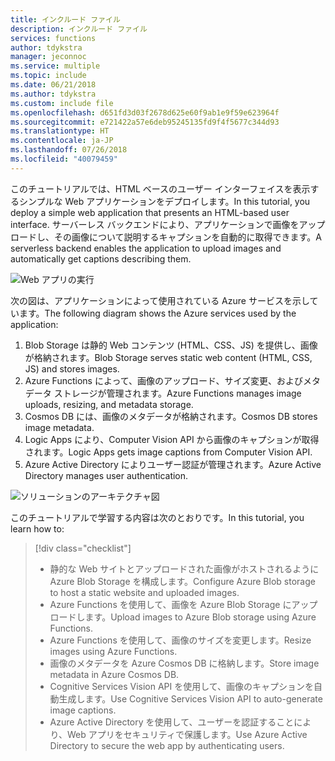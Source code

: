 ```yaml
---
title: インクルード ファイル
description: インクルード ファイル
services: functions
author: tdykstra
manager: jeconnoc
ms.service: multiple
ms.topic: include
ms.date: 06/21/2018
ms.author: tdykstra
ms.custom: include file
ms.openlocfilehash: d651fd3d03f2678d625e60f9ab1e9f59e623964f
ms.sourcegitcommit: e721422a57e6deb95245135fd9f4f5677c344d93
ms.translationtype: HT
ms.contentlocale: ja-JP
ms.lasthandoff: 07/26/2018
ms.locfileid: "40079459"
---
```

<span data-ttu-id="b0ec0-103">このチュートリアルでは、HTML ベースのユーザー インターフェイスを表示するシンプルな Web アプリケーションをデプロイします。</span><span class="sxs-lookup"><span data-stu-id="b0ec0-103">In this tutorial, you deploy a simple web application that presents an HTML-based user interface.</span></span> <span data-ttu-id="b0ec0-104">サーバーレス バックエンドにより、アプリケーションで画像をアップロードし、その画像について説明するキャプションを自動的に取得できます。</span><span class="sxs-lookup"><span data-stu-id="b0ec0-104">A serverless backend enables the application to upload images and automatically get captions describing them.</span></span>

![Web アプリの実行](media/functions-first-serverless-web-app/0-app-screenshot-finished.png)

<span data-ttu-id="b0ec0-106">次の図は、アプリケーションによって使用されている Azure サービスを示しています。</span><span class="sxs-lookup"><span data-stu-id="b0ec0-106">The following diagram shows the Azure services used by the application:</span></span>

1. <span data-ttu-id="b0ec0-107">Blob Storage は静的 Web コンテンツ (HTML、CSS、JS) を提供し、画像が格納されます。</span><span class="sxs-lookup"><span data-stu-id="b0ec0-107">Blob Storage serves static web content (HTML, CSS, JS) and stores images.</span></span>
2. <span data-ttu-id="b0ec0-108">Azure Functions によって、画像のアップロード、サイズ変更、およびメタデータ ストレージが管理されます。</span><span class="sxs-lookup"><span data-stu-id="b0ec0-108">Azure Functions manages image uploads, resizing, and metadata storage.</span></span>
3. <span data-ttu-id="b0ec0-109">Cosmos DB には、画像のメタデータが格納されます。</span><span class="sxs-lookup"><span data-stu-id="b0ec0-109">Cosmos DB stores image metadata.</span></span>
4. <span data-ttu-id="b0ec0-110">Logic Apps により、Computer Vision API から画像のキャプションが取得されます。</span><span class="sxs-lookup"><span data-stu-id="b0ec0-110">Logic Apps gets image captions from Computer Vision API.</span></span>
5. <span data-ttu-id="b0ec0-111">Azure Active Directory によりユーザー認証が管理されます。</span><span class="sxs-lookup"><span data-stu-id="b0ec0-111">Azure Active Directory manages user authentication.</span></span>

![ソリューションのアーキテクチャ図](media/functions-first-serverless-web-app/0-architecture.jpg)

<span data-ttu-id="b0ec0-113">このチュートリアルで学習する内容は次のとおりです。</span><span class="sxs-lookup"><span data-stu-id="b0ec0-113">In this tutorial, you learn how to:</span></span>
> [!div class="checklist"]
> * <span data-ttu-id="b0ec0-114">静的な Web サイトとアップロードされた画像がホストされるように Azure Blob Storage を構成します。</span><span class="sxs-lookup"><span data-stu-id="b0ec0-114">Configure Azure Blob storage to host a static website and uploaded images.</span></span>
> * <span data-ttu-id="b0ec0-115">Azure Functions を使用して、画像を Azure Blob Storage にアップロードします。</span><span class="sxs-lookup"><span data-stu-id="b0ec0-115">Upload images to Azure Blob storage using Azure Functions.</span></span>
> * <span data-ttu-id="b0ec0-116">Azure Functions を使用して、画像のサイズを変更します。</span><span class="sxs-lookup"><span data-stu-id="b0ec0-116">Resize images using Azure Functions.</span></span>
> * <span data-ttu-id="b0ec0-117">画像のメタデータを Azure Cosmos DB に格納します。</span><span class="sxs-lookup"><span data-stu-id="b0ec0-117">Store image metadata in Azure Cosmos DB.</span></span>
> * <span data-ttu-id="b0ec0-118">Cognitive Services Vision API を使用して、画像のキャプションを自動生成します。</span><span class="sxs-lookup"><span data-stu-id="b0ec0-118">Use Cognitive Services Vision API to auto-generate image captions.</span></span>
> * <span data-ttu-id="b0ec0-119">Azure Active Directory を使用して、ユーザーを認証することにより、Web アプリをセキュリティで保護します。</span><span class="sxs-lookup"><span data-stu-id="b0ec0-119">Use Azure Active Directory to secure the web app by authenticating users.</span></span>